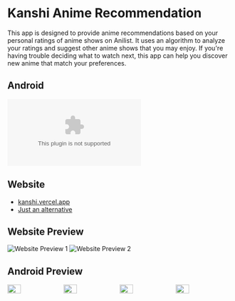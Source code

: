 # Kanshi Anime Recommendation
This app is designed to provide anime recommendations based on your personal ratings of anime shows on Anilist. It uses an algorithm to analyze your ratings and suggest other anime shows that you may enjoy. If you're having trouble deciding what to watch next, this app can help you discover new anime that match your preferences.

## Android
![Kanshi. App](https://github.com/u-Kuro/Kanshi.Anime-Recommendation/raw/main/Kanshi.apk)

## Website
- [kanshi.vercel.app](https://kanshi.vercel.app/)
- [Just an alternative](https://u-kuro.github.io/Kanshi.Anime-Recommendation/)

## Website Preview
![Website Preview 1](https://i.imgur.com/zgigCGa.png)
![Website Preview 2](https://i.imgur.com/6rTaWe5.png)

## Android Preview
<div style="display: flex;flex-wrap:nowrap;">
  <img src="https://i.imgur.com/Oa1frem.png" style="flex:1;width: 24%;">
  <img src="https://i.imgur.com/nxukxRS.png" style="flex:1;width: 24%;">
  <img src="https://i.imgur.com/nxd8arA.png" style="flex:1;width: 24%;">
  <img src="https://i.imgur.com/iTOZOmP.png" style="flex:1;width: 24%;">
</div>
